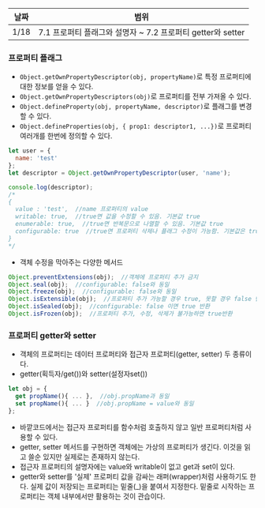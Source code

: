 날짜 | 범위
--- | ---
1/18 | 7.1 프로퍼티 플래그와 설명자 ~ 7.2 프로퍼티 getter와 setter

### 프로퍼티 플래그
- `Object.getOwnPropertyDescriptor(obj, propertyName)`로 특정 프로퍼티에 대한 정보를 얻을 수 있다.
- `Object.getOwnPropertyDescriptors(obj)`로 프로퍼티를 전부 가져올 수 있다.
- `Object.defineProperty(obj, propertyName, descriptor)`로 플래그를 변경할 수 있다.
- `Object.defineProperties(obj, { prop1: descriptor1, ...})`로 프로퍼티 여러개를 한번에 정의할 수 있다.
```javascript
let user = {
  name: 'test'
};
let descriptor = Object.getOwnPropertyDescriptor(user, 'name');

console.log(descriptor);
/*
{
  value : 'test',  //name 프로퍼티의 value
  writable: true,  //true면 값을 수정할 수 있음. 기본값 true
  enumerable: true,  //true면 반복문으로 나열할 수 있음. 기본값 true
  configurable: true  //true면 프로퍼티 삭제나 플래그 수정이 가능함. 기본값은 true
}
*/
```
- 객체 수정을 막아주는 다양한 메서드
```javascript
Object.preventExtensions(obj);  //객체에 프로퍼티 추가 금지
Object.seal(obj);  //configurable: false와 동일
Object.freeze(obj);  //configurable: false와 동일
Object.isExtensible(obj);  //프로퍼티 추가 가능할 경우 true, 못할 경우 false 반환
Object.isSealed(obj);  //configurable: false 이면 true 반환
Object.isFrozen(obj);  //프로퍼티 추가, 수정, 삭제가 불가능하면 true반환
```

### 프로퍼티 getter와 setter
- 객체의 프로퍼티는 데이터 프로퍼티와 접근자 프로퍼티(getter, setter) 두 종류이다.
- getter(획득자/get())와 setter(설정자set())
```javascript
let obj = {
  get propName(){ ... },  //obj.propName과 동일
  set propName(){ ... }  //obj.propName = value와 동일
};
```
- 바깥코드에서는 접근자 프로퍼티를 함수처럼 호출하지 않고 일반 프로퍼티처럼 사용할 수 있다.
- getter, setter 메서드를 구현하면 객체에는 가상의 프로퍼티가 생긴다. 이것을 읽고 쓸순 있지만 실제로는 존재하지 않는다.
- 접근자 프로퍼티의 설명자에는 value와 writable이 없고 get과 set이 있다.
- getter와 setter를 '실제' 프로퍼티 값을 감싸는 래퍼(wrapper)처럼 사용하기도 한다. 실제 값이 저장되는 프로퍼티는 밑줄(_)을 붙여서 지정한다. 밑줄로 시작하는 프로퍼티는 객체 내부에서만 활용하는 것이 관습이다.
